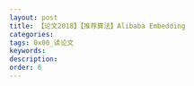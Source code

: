 ```yaml
---
layout: post
title: 【论文2018】【推荐算法】Alibaba Embedding
categories:
tags: 0x00_读论文
keywords:
description:
order: 6
---
```

